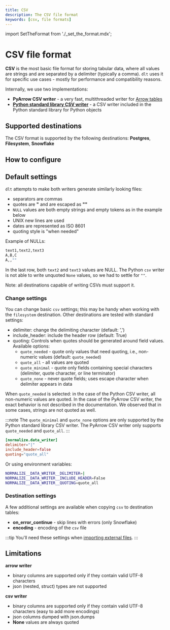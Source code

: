 ```yaml
---
title: CSV
description: The CSV file format
keywords: [csv, file formats]
---
```

import SetTheFormat from './_set_the_format.mdx';

# CSV file format

**CSV** is the most basic file format for storing tabular data, where all values are strings and are separated by a delimiter (typically a comma).
`dlt` uses it for specific use cases - mostly for performance and compatibility reasons.

Internally, we use two implementations:
- **PyArrow CSV writer** - a very fast, multithreaded writer for [Arrow tables](../verified-sources/arrow-pandas.md)
- **[Python standard library CSV writer](https://docs.python.org/3/library/csv.html)** - a CSV writer included in the Python standard library for Python objects

## Supported destinations

The CSV format is supported by the following destinations: **Postgres**, **Filesystem**, **Snowflake**

## How to configure

<SetTheFormat file_type="csv"/>

## Default settings
`dlt` attempts to make both writers generate similarly looking files:
* separators are commas
* quotes are **"** and are escaped as **""**
* `NULL` values are both empty strings and empty tokens as in the example below
* UNIX new lines are used
* dates are represented as ISO 8601
* quoting style is "when needed"

Example of NULLs:
```sh
text1,text2,text3
A,B,C
A,,""
```

In the last row, both `text2` and `text3` values are NULL. The Python `csv` writer
is not able to write unquoted `None` values, so we had to settle for `""`.

Note: all destinations capable of writing CSVs must support it.

### Change settings
You can change basic `csv` settings; this may be handy when working with the `filesystem` destination. Other destinations are tested
with standard settings:

* delimiter: change the delimiting character (default: ',')
* include_header: include the header row (default: True)
* quoting: Controls when quotes should be generated around field values. Available options:
  * `quote_needed` - quote only values that need quoting, i.e., non-numeric values (default: `quote_needed`)
  * `quote_all` - all values are quoted
  * `quote_minimal` - quote only fields containing special characters (delimiter, quote character, or line terminator)
  * `quote_none` - never quote fields; uses escape character when delimiter appears in data

When `quote_needed` is selected: in the case of the Python CSV writer, all non-numeric values are quoted. In the case of the PyArrow CSV writer, the exact behavior is not described in the documentation. We observed that in some cases, strings are not quoted as well.

:::note
The `quote_minimal` and `quote_none` options are only supported by the Python standard library CSV writer. The PyArrow CSV writer only supports `quote_needed` and `quote_all`.
:::

```toml
[normalize.data_writer]
delimiter="|"
include_header=false
quoting="quote_all"
```

Or using environment variables:

```sh
NORMALIZE__DATA_WRITER__DELIMITER=|
NORMALIZE__DATA_WRITER__INCLUDE_HEADER=False
NORMALIZE__DATA_WRITER__QUOTING=quote_all
```

### Destination settings
A few additional settings are available when copying `csv` to destination tables:
* **on_error_continue** - skip lines with errors (only Snowflake)
* **encoding** - encoding of the `csv` file

:::tip
You'll need these settings when [importing external files](../../general-usage/resource.md#import-external-files).
:::

## Limitations
**arrow writer**

* binary columns are supported only if they contain valid UTF-8 characters
* json (nested, struct) types are not supported

**csv writer**
* binary columns are supported only if they contain valid UTF-8 characters (easy to add more encodings)
* json columns dumped with json.dumps
* **None** values are always quoted

